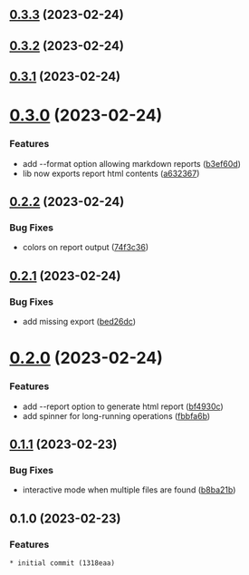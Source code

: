 ## [0.3.3](https://github.com/sinedied/a11y-ai/compare/0.3.2...0.3.3) (2023-02-24)

## [0.3.2](https://github.com/sinedied/a11y-ai/compare/0.3.1...0.3.2) (2023-02-24)

## [0.3.1](https://github.com/sinedied/a11y-ai/compare/0.3.0...0.3.1) (2023-02-24)

# [0.3.0](https://github.com/sinedied/a11y-ai/compare/0.2.2...0.3.0) (2023-02-24)


### Features

* add --format option allowing markdown reports ([b3ef60d](https://github.com/sinedied/a11y-ai/commit/b3ef60dbd5251129ec0566812a6c2e6e1d69016c))
* lib now exports report html contents ([a632367](https://github.com/sinedied/a11y-ai/commit/a632367c11e2d1113970a3dd8c28362c1155157f))

## [0.2.2](https://github.com/sinedied/a11y-ai/compare/0.2.1...0.2.2) (2023-02-24)


### Bug Fixes

* colors on report output ([74f3c36](https://github.com/sinedied/a11y-ai/commit/74f3c36fb932e9c8c7d330717da1e7ac915368f4))

## [0.2.1](https://github.com/sinedied/a11y-ai/compare/0.2.0...0.2.1) (2023-02-24)


### Bug Fixes

* add missing export ([bed26dc](https://github.com/sinedied/a11y-ai/commit/bed26dc5ec81c37b958c7d2e36c497581dc9555c))

# [0.2.0](https://github.com/sinedied/a11y-ai/compare/0.1.1...0.2.0) (2023-02-24)


### Features

* add --report option to generate html report ([bf4930c](https://github.com/sinedied/a11y-ai/commit/bf4930c9e09d6e7e51189bcdcd42a5f082e0ce84))
* add spinner for long-running operations ([fbbfa6b](https://github.com/sinedied/a11y-ai/commit/fbbfa6b30b15516da52193d840c86ee6287fcde9))

## [0.1.1](https://github.com/sinedied/a11y-ai/compare/0.1.0...0.1.1) (2023-02-23)


### Bug Fixes

* interactive mode when multiple files are found ([b8ba21b](https://github.com/sinedied/a11y-ai/commit/b8ba21bf5d9840260d488ff178e00623a423820c))

## 0.1.0 (2023-02-23)

### Features
    * initial commit (1318eaa)
